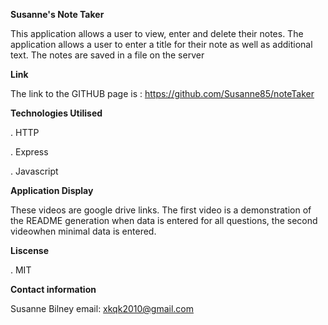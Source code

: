 **Susanne's Note Taker**

This application allows a user to view, enter and delete their notes.  The application allows a user to enter a title for their note as well as additional text.  The notes are saved in a file on the server

**Link** 

The link to the GITHUB page is : https://github.com/Susanne85/noteTaker

**Technologies Utilised**

. HTTP 

. Express 

. Javascript


**Application Display**

These videos are google drive links.  The first video is a demonstration of the README generation when data is entered for all questions, the second videowhen minimal data is entered.                                                


**Liscense**

. MIT

**Contact information**

Susanne Bilney 
email: xkqk2010@gmail.com



